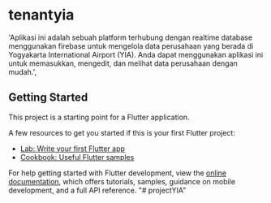 # tenantyia
'Aplikasi ini adalah sebuah platform terhubung dengan realtime database menggunakan firebase untuk mengelola data perusahaan yang berada di Yogyakarta International Airport (YIA). Anda dapat menggunakan aplikasi ini untuk memasukkan, mengedit, dan melihat data perusahaan dengan mudah.',

## Getting Started

This project is a starting point for a Flutter application.

A few resources to get you started if this is your first Flutter project:

- [Lab: Write your first Flutter app](https://docs.flutter.dev/get-started/codelab)
- [Cookbook: Useful Flutter samples](https://docs.flutter.dev/cookbook)

For help getting started with Flutter development, view the
[online documentation](https://docs.flutter.dev/), which offers tutorials,
samples, guidance on mobile development, and a full API reference.
"# projectYIA" 
